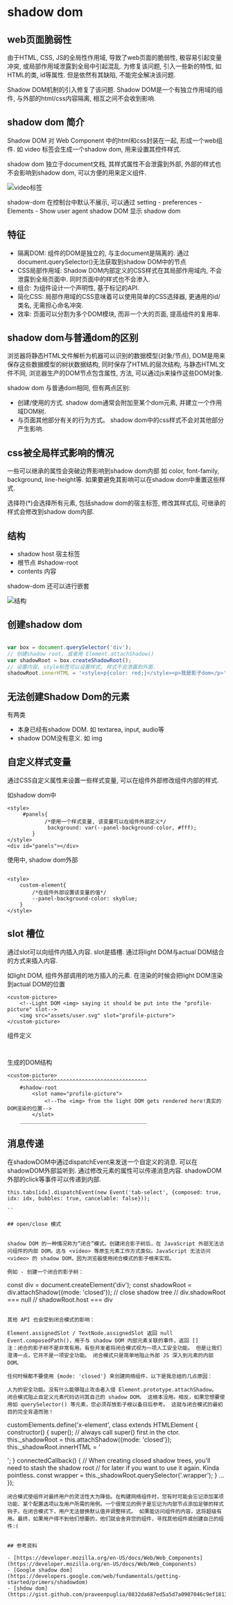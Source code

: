# shadow dom

## web页面脆弱性

由于HTML, CSS, JS的全局性作用域, 导致了web页面的脆弱性, 极容易引起变量冲突, 或局部作用域泄露到全局中引起混乱. 
为修复该问题, 引入一些新的特性, 如HTML的类, id等属性. 但是依然有其缺陷, 不能完全解决该问题. 

Shadow DOM机制的引入修复了该问题. Shadow DOM是一个有独立作用域的组件, 与外部的html/css内容隔离, 相互之间不会收到影响. 

## shadow dom 简介

Shadow DOM 对 Web Component 中的html和css封装在一起, 形成一个web组件. 如 video 标签会生成一个shadow dom, 用来设置其控件样式.

shadow dom 独立于document文档, 其样式属性不会泄露到外部, 外部的样式也不会影响到shadow dom, 可以方便的用来定义组件.

![video标签](./images/chatu/shadow-dom1.png)

shadow-dom 在控制台中默认不展示, 可以通过 setting - preferences - Elements - Show user agent shadow DOM  显示 shadow dom

## 特征

- 隔离DOM: 组件的DOM是独立的, 与主document是隔离的. 通过document.querySelector()无法获取到shadow DOM中的节点
- CSS局部作用域: Shadow DOM内部定义的CSS样式在其局部作用域内, 不会泄露到全局页面中. 同时页面中的样式也不会渗入.
- 组合: 为组件设计一个声明性, 基于标记的API. 
- 简化CSS: 局部作用域的CSS意味着可以使用简单的CSS选择器, 更通用的id/类名, 无需担心命名冲突. 
- 效率: 页面可以分割为多个DOM模块, 而非一个大的页面, 提高组件的复用率.

## shadow dom与普通dom的区别

浏览器将静态HTML文件解析为机器可以识别的数据模型(对象/节点), DOM是用来保存这些数据模型的树状数据结构, 同时保存了HTML的层次结构, 与静态HTML文件不同, 浏览器生产的DOM节点包含属性, 方法, 可以通过js来操作这些DOM对象. 

shadow dom 与普通dom相同, 但有两点区别:

- 创建/使用的方式. shadow dom通常会附加至某个dom元素, 并建立一个作用域DOM树.
- 与页面其他部分有关的行为方式。 shadow dom中的css样式不会对其他部分产生影响. 

## css被全局样式影响的情况

一些可以继承的属性会突破边界影响到shadow dom内部
如 color, font-family, background, line-height等. 如果要避免其影响可以在shadow dom中重置这些样式. 

选择符(*)会选择所有元素, 包括shadow dom的宿主标签, 修改其样式后, 可继承的样式会修改到shadow dom内部. 

## 结构

- shadow host 宿主标签
- 根节点 #shadow-root
- contents 内容

shadow-dom 还可以进行嵌套

![结构](./images/chatu/shadow-dom2.png)

## 创建shadow dom

```javascript

var box = document.querySelector('div');
// 创建shadow root, 或者用 Element.attachShadow()
var shadowRoot = box.createShadowRoot(); 
// 设置内容, style标签可以设置样式, 样式不会泄露到外面.
shadowRoot.innerHTML = '<style>p{color: red;}</style><p>我是影子dom</p>'; 

```

## 无法创建Shadow Dom的元素

有两类

- 本身已经有shadow DOM. 如 textarea, input, audio等
- shadow DOM没有意义. 如 img

## 自定义样式变量

通过CSS自定义属性来设置一些样式变量, 可以在组件外部修改组件内部的样式. 

如shadow dom中

```
<style>
	 #panels{
            /*使用一个样式变量, 该变量可以在组件外部定义*/
             background: var(--panel-background-color, #fff);
        }
</style>
<div id="panels"></div>

```
使用中, shadow dom外部

```

<style>
	custom-element{
		/*在组件外部设置该变量的值*/
		--panel-background-color: skyblue;
	}
</style>

```

## slot 槽位

通过slot可以向组件内插入内容. slot是插槽. 通过将light DOM与actual DOM结合的方式来插入内容. 

如light DOM, 组件外部调用的地方插入的元素. 在渲染的时候会把light DOM渲染到actual DOM的位置

```
<custom-picture>
    <!--Light DOM <img> saying it should be put into the "profile-picture" slot-->
    <img src="assets/user.svg" slot="profile-picture">
</custom-picture>
```

组件定义

```


```

生成的DOM结构

```
<custom-picture>
    ^^^^^^^^^^^^^^^^^^^^^^^^^^^^^^^^^^^^^^^^^
    #shadow-root
        <slot name="profile-picture">
            <!--The <img> from the light DOM gets rendered here!真实的DOM渲染的位置-->
        </slot>
    _________________________________________   

```

## 消息传递

在shadowDOM中通过dispatchEvent来发送一个自定义的消息. 可以在shadowDOM外部监听到. 通过修改元素的属性可以传递消息内容. 
shadowDOM外部的click等事件可以传递到内部. 

```
this.tabs[idx].dispatchEvent(new Event('tab-select', {composed: true, idx: idx, bubbles: true, cancelable: false}));

``

## open/close 模式


shadow DOM 的一种情况称为“闭合”模式。创建闭合影子树后，在 JavaScript 外部无法访问组件的内部 DOM。这与 <video> 等原生元素工作方式类似。JavaScript 无法访问 <video> 的 shadow DOM，因为浏览器使用闭合模式的影子根来实现。

例如 - 创建一个闭合的影子树：
```
const div = document.createElement('div');
const shadowRoot = div.attachShadow({mode: 'closed'}); // close shadow tree
// div.shadowRoot === null
// shadowRoot.host === div
```

其他 API 也会受到闭合模式的影响：

Element.assignedSlot / TextNode.assignedSlot 返回 null
Event.composedPath()，用于与 shadow DOM 内部元素关联的事件，返回 []
注：闭合的影子树不是非常有用。有些开发者将闭合模式视为一项人工安全功能。 但是让我们澄清一点，它并不是一项安全功能。 闭合模式只是简单地阻止外部 JS 深入到元素的内部 DOM。

任何时候都不要使用 {mode: 'closed'} 来创建网络组件，以下是我总结的几点原因：

人为的安全功能。没有什么能够阻止攻击者入侵 Element.prototype.attachShadow。
闭合模式阻止自定义元素代码访问其自己的 shadow DOM。 这根本没用。相反，如果您想要使用如 querySelector() 等元素，您必须存放影子根以备日后参考。 这就与闭合模式的最初目的完全背道而驰！
```
customElements.define('x-element', class extends HTMLElement {
  constructor() {
    super(); // always call super() first in the ctor.
    this._shadowRoot = this.attachShadow({mode: 'closed'});
    this._shadowRoot.innerHTML = '<div class="wrapper"></div>';
  }
  connectedCallback() {
    // When creating closed shadow trees, you'll need to stash the shadow root
    // for later if you want to use it again. Kinda pointless.
    const wrapper = this._shadowRoot.querySelector('.wrapper');
  }
  ...
});
```
闭合模式使组件对最终用户的灵活性大为降低。在构建网络组件时，您有时可能会忘记添加某项功能、某个配置选项以及用户所需的用例。一个很常见的例子是忘记为内部节点添加足够的样式钩子。在闭合模式下，用户无法替换默认值并调整样式。 如果能访问组件的内容，这将超级有用。最终，如果用户得不到他们想要的，他们就会舍弃您的组件，寻找其他组件或创建自己的组件:(


## 参考资料

- [https://developer.mozilla.org/en-US/docs/Web/Web_Components](https://developer.mozilla.org/en-US/docs/Web/Web_Components)
- [Google shadow dom](https://developers.google.com/web/fundamentals/getting-started/primers/shadowdom)
- [shdow dom](https://gist.github.com/praveenpuglia/0832da687ed5a5d7a0907046c9ef1813)


